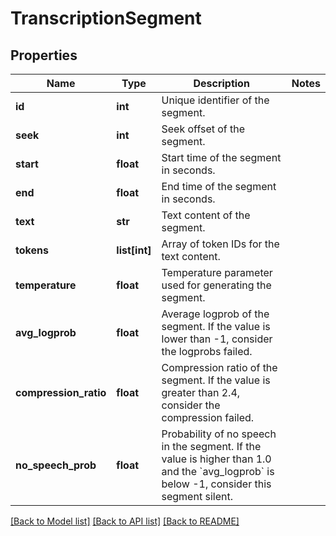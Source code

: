 # TranscriptionSegment

## Properties
Name | Type | Description | Notes
------------ | ------------- | ------------- | -------------
**id** | **int** | Unique identifier of the segment. | 
**seek** | **int** | Seek offset of the segment. | 
**start** | **float** | Start time of the segment in seconds. | 
**end** | **float** | End time of the segment in seconds. | 
**text** | **str** | Text content of the segment. | 
**tokens** | **list[int]** | Array of token IDs for the text content. | 
**temperature** | **float** | Temperature parameter used for generating the segment. | 
**avg_logprob** | **float** | Average logprob of the segment. If the value is lower than -1, consider the logprobs failed. | 
**compression_ratio** | **float** | Compression ratio of the segment. If the value is greater than 2.4, consider the compression failed. | 
**no_speech_prob** | **float** | Probability of no speech in the segment. If the value is higher than 1.0 and the &#x60;avg_logprob&#x60; is below -1, consider this segment silent. | 

[[Back to Model list]](../README.md#documentation-for-models) [[Back to API list]](../README.md#documentation-for-api-endpoints) [[Back to README]](../README.md)

